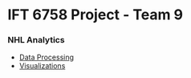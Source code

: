 # IFT 6758 Project - Team 9

### NHL Analytics
- [Data Processing](./ift6758/data)
- [Visualizations](./ift6758/visualizations)
